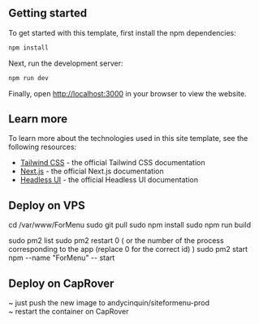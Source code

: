 ## Getting started

To get started with this template, first install the npm dependencies:

```bash
npm install
```

Next, run the development server:

```bash
npm run dev
```

Finally, open [http://localhost:3000](http://localhost:3000) in your browser to view the website.

## Learn more

To learn more about the technologies used in this site template, see the following resources:

- [Tailwind CSS](https://tailwindcss.com/docs) - the official Tailwind CSS documentation
- [Next.js](https://nextjs.org/docs) - the official Next.js documentation
- [Headless UI](https://headlessui.dev) - the official Headless UI documentation

## Deploy on VPS
cd /var/www/ForMenu
sudo git pull
sudo npm install
sudo npm run build

sudo pm2 list
sudo pm2 restart 0
( or the number of the process corresponding to the app (replace 0 for the correct id) )
sudo pm2 start npm --name "ForMenu" -- start

## Deploy on CapRover
~ just push the new image to andycinquin/siteformenu-prod  
~ restart the container on CapRover
